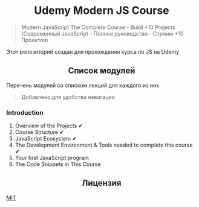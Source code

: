 <h1 align="center">Udemy Modern JS Course</h1>

> Modern JavaScript The Complete Course - Build +10 Projects (Современный JavaScript - Полное руководство - Строим +10 Проектов)

Этот репозиторий создан для прохождения курса по JS на Udemy

<h2 align="center">Список модулей</h2>

Перечень модулей со списком лекций для каждого из них

> Добавлено для удобства навигации

### Introduction

1. Overview of the Projects ✔
2. Course Structure ✔
3. JavaScript Ecosystem ✔
4. The Development Environment & Tools needed to complete this course ✔
5. Your first JavaScript program
6. The Code Snippets in This Course

<h2 align="center">Лицензия</h2>

[MIT](/LICENSE)

